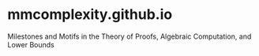 # mmcomplexity.github.io
Milestones and Motifs in the Theory of Proofs, Algebraic Computation, and Lower Bounds
